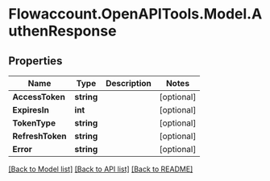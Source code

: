 
# Flowaccount.OpenAPITools.Model.AuthenResponse

## Properties

Name | Type | Description | Notes
------------ | ------------- | ------------- | -------------
**AccessToken** | **string** |  | [optional] 
**ExpiresIn** | **int** |  | [optional] 
**TokenType** | **string** |  | [optional] 
**RefreshToken** | **string** |  | [optional] 
**Error** | **string** |  | [optional] 

[[Back to Model list]](../README.md#documentation-for-models)
[[Back to API list]](../README.md#documentation-for-api-endpoints)
[[Back to README]](../README.md)

